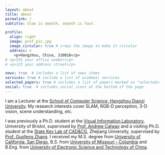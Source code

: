 ```yaml
---
layout: about
title: about
permalink: /
subtitle: Slow is smooth, smooth is fast.

profile:
  align: right
  image: prof_pic.jpg
  image_circular: true # crops the image to make it circular
  address: >
    <p>Hangzhou, China, 310018</p>
# <p>555 your office number</p>
# <p>123 your address street</p>

news: true  # includes a list of news items
services: true # include a list of academic services
selected_papers: true # includes a list of papers marked as "selected={true}"
social: true  # includes social icons at the bottom of the page
---
```


I am a Lecturer at the [School of Computer Science, Hangzhou Dianzi University](https://computer.hdu.edu.cn/main.htm). My research interests cover SLAM, RGB-D perception, 3-D vision, scene understanding, _etc._ 

I was previously a Ph.D. student at the [Visual Information Laboratory](https://vilab.blogs.bristol.ac.uk/), University of Bristol, supervised by [Prof. Andrew Calway](http://www.cs.bris.ac.uk/~andrew) and a visiting Ph.D. student at the [State Key Lab of CAD&CG](http://www.cad.zju.edu.cn/english.html), Zhejiang University, supervised by [Prof. Guofeng Zhang](http://www.cad.zju.edu.cn/home/gfzhang/). I received my M.S. degree from [University of California, San Diego](https://www.ucsd.edu/), B.S. from [University of Missouri - Columbia](https://missouri.edu/) and B.Eng. from [University of Electronic Science and Technology of China](https://en.uestc.edu.cn/).

<!-- Write your biography here. Tell the world about yourself. Link to your favorite [subreddit](http://reddit.com). You can put a picture in, too. The code is already in, just name your picture `prof_pic.jpg` and put it in the `img/` folder.

Put your address / P.O. box / other info right below your picture. You can also disable any these elements by editing `profile` property of the YAML header of your `_pages/about.md`. Edit `_bibliography/papers.bib` and Jekyll will render your [publications page](/al-folio/publications/) automatically. -->

<!-- Link to your social media connections, too. This theme is set up to use [Font Awesome icons](http://fortawesome.github.io/Font-Awesome/) and [Academicons](https://jpswalsh.github.io/academicons/), like the ones below. Add your Facebook, Twitter, LinkedIn, Google Scholar, or just disable all of them. -->
